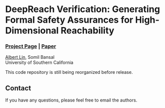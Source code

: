 # DeepReach Verification: Generating Formal Safety Assurances for High-Dimensional Reachability
### [Project Page](https://sia-lab-git.github.io/DeepReach_Verification/) | [Paper](https://arxiv.org/pdf/2209.12336.pdf)<br>

[Albert Lin](https://www.cs.princeton.edu/~aklin),
Somil Bansal<br>
University of Southern California

This code repository is still being reorganized before release. 

<!---
This is the official implementation of the paper "DeepReach: A Deep Learning Approach to High-Dimensional Reachability".

## Get started
You can then set up a conda environment with all dependencies like so:
```
conda env create -f environment.yml
conda activate siren
```

## High-Level structure
The code is organized as follows:
* dataio.py loads training and testing data.
* training.py contains a generic training routine.
* modules.py contains layers and full neural network modules.
* utils.py contains utility functions.
* diff_operators.py contains implementations of differential operators.
* loss_functions.py contains loss functions for the different experiments.
* ./experiment_scripts/ contains scripts to reproduce experiments in the paper.
* ./validation_scripts/ contains scripts to reproduce figures in the paper.

## Reproducing experiments
The directory `experiment_scripts` contains one script per experiment in the paper.

To monitor progress, the training code writes tensorboard summaries into a "summaries"" subdirectory in the logging_root.

To start training DeepReach for air3D, you can run:
```
CUDA_VISIBLE_DEVICES=0 python experiment_scripts/train_hji_air3D.py --experiment_name experiment_1 --minWith target --tMax 1.1 --velocity 0.75 --omega_max 3.0 --angle_alpha 1.2 --num_src_samples 10000 --pretrain --pretrain_iters 10000 --num_epochs 120000 --counter_end 110000
```
This will regularly save checkpoints in the directory specified by the rootpath in the script, in a subdirectory "experiment_1". 

We also provide pre-trained checkpoints that can be used to visualize the results in the paper. The checkpoints can be downloaded from 
```
https://drive.google.com/file/d/18VkOTctkzuYuyK2GRwQ4wmN92WhdXtvS/view?usp=sharing
```
To visualize the trained BRTs, please run:
```
CUDA_VISIBLE_DEVICES=0 python validation_scripts/air3D_valfunc_and_BRT.py 
```

## Citation
If you find our work useful in your research, please cite:
```
@inproceedings{bansal2020deepreach,
    author = {Bansal, Somil
              and Tomlin, Claire},
    title = {{DeepReach}: A Deep Learning Approach to High-Dimensional Reachability},
    booktitle = {IEEE International Conference on Robotics and Automation (ICRA)},
    year={2021}
}
```
--->

## Contact
If you have any questions, please feel free to email the authors.
